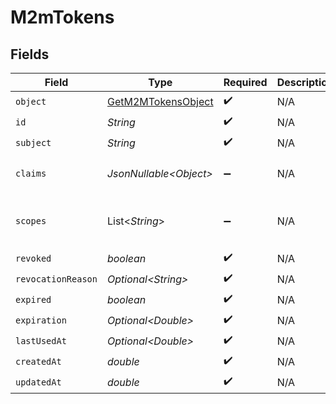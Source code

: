 # M2mTokens


## Fields

| Field                                                                    | Type                                                                     | Required                                                                 | Description                                                              | Example                                                                  |
| ------------------------------------------------------------------------ | ------------------------------------------------------------------------ | ------------------------------------------------------------------------ | ------------------------------------------------------------------------ | ------------------------------------------------------------------------ |
| `object`                                                                 | [GetM2MTokensObject](../../models/operations/GetM2MTokensObject.md)      | :heavy_check_mark:                                                       | N/A                                                                      |                                                                          |
| `id`                                                                     | *String*                                                                 | :heavy_check_mark:                                                       | N/A                                                                      | mt_f7f0ba8c3b4843ce7d85fcdd5e71853e                                      |
| `subject`                                                                | *String*                                                                 | :heavy_check_mark:                                                       | N/A                                                                      | mch_2xhFjEI5X2qWRvtV13BzSj8H6Dk                                          |
| `claims`                                                                 | *JsonNullable\<Object>*                                                  | :heavy_minus_sign:                                                       | N/A                                                                      | {<br/>"important_metadata": "Some useful data"<br/>}                     |
| `scopes`                                                                 | List\<*String*>                                                          | :heavy_minus_sign:                                                       | N/A                                                                      | [<br/>"mch_2xhFjEI5X2qWRvtV13BzSj8H6Dk",<br/>"mch_2yGkLpQ7Y3rXSwtU24CzTk9I7Em"<br/>] |
| `revoked`                                                                | *boolean*                                                                | :heavy_check_mark:                                                       | N/A                                                                      | false                                                                    |
| `revocationReason`                                                       | *Optional\<String>*                                                      | :heavy_check_mark:                                                       | N/A                                                                      | Revoked by user                                                          |
| `expired`                                                                | *boolean*                                                                | :heavy_check_mark:                                                       | N/A                                                                      | false                                                                    |
| `expiration`                                                             | *Optional\<Double>*                                                      | :heavy_check_mark:                                                       | N/A                                                                      | 1716883200                                                               |
| `lastUsedAt`                                                             | *Optional\<Double>*                                                      | :heavy_check_mark:                                                       | N/A                                                                      | 1716883200                                                               |
| `createdAt`                                                              | *double*                                                                 | :heavy_check_mark:                                                       | N/A                                                                      | 1716883200                                                               |
| `updatedAt`                                                              | *double*                                                                 | :heavy_check_mark:                                                       | N/A                                                                      | 1716883200                                                               |
